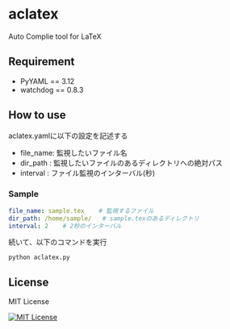 # aclatex
Auto Complie tool for LaTeX

## Requirement
* PyYAML == 3.12
* watchdog == 0.8.3

## How to use
aclatex.yamlに以下の設定を記述する
* file_name: 監視したいファイル名
* dir_path : 監視したいファイルのあるディレクトリへの絶対パス
* interval : ファイル監視のインターバル(秒)

### Sample
``` yaml
file_name: sample.tex    # 監視するファイル
dir_path: /home/sample/   # sample.texのあるディレクトリ
interval: 2    # 2秒のインターバル
```
続いて、以下のコマンドを実行
``` shell
python aclatex.py
```

## License
MIT License

[![MIT License](http://img.shields.io/badge/license-MIT-blue.svg?style=flat)](LICENSE)
